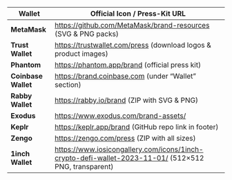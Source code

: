 | Wallet              | Official Icon / Press-Kit URL                                                                          |
| ------------------- | ------------------------------------------------------------------------------------------------------ |
| **MetaMask**        | <https://github.com/MetaMask/brand-resources> (SVG & PNG packs)                                        |
| **Trust Wallet**    | <https://trustwallet.com/press> (download logos & product images)                                      |
| **Phantom**         | <https://phantom.app/brand> (official press kit)                                                       |
| **Coinbase Wallet** | <https://brand.coinbase.com> (under “Wallet” section)                                                  |
| **Rabby Wallet**    | <https://rabby.io/brand> (ZIP with SVG & PNG)                                                          |
| **Exodus**          | <https://www.exodus.com/brand-assets/>                                                                 |
| **Keplr**           | <https://keplr.app/brand> (GitHub repo link in footer)                                                 |
| **Zengo**           | <https://zengo.com/press> (ZIP with all sizes)                                                         |
| **1inch Wallet**    | <https://www.iosicongallery.com/icons/1inch-crypto-defi-wallet-2023-11-01/> (512×512 PNG, transparent) |
